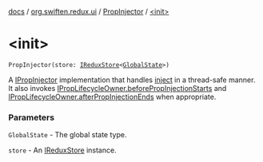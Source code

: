 [docs](../../index.md) / [org.swiften.redux.ui](../index.md) / [PropInjector](index.md) / [&lt;init&gt;](./-init-.md)

# &lt;init&gt;

`PropInjector(store: `[`IReduxStore`](../../org.swiften.redux.core/-i-redux-store.md)`<`[`GlobalState`](index.md#GlobalState)`>)`

A [IPropInjector](../-i-prop-injector/index.md) implementation that handles [inject](inject.md) in a thread-safe manner. It
also invokes [IPropLifecycleOwner.beforePropInjectionStarts](../-i-prop-lifecycle-owner/before-prop-injection-starts.md) and
[IPropLifecycleOwner.afterPropInjectionEnds](../-i-prop-lifecycle-owner/after-prop-injection-ends.md) when appropriate.

### Parameters

`GlobalState` - The global state type.

`store` - An [IReduxStore](../../org.swiften.redux.core/-i-redux-store.md) instance.